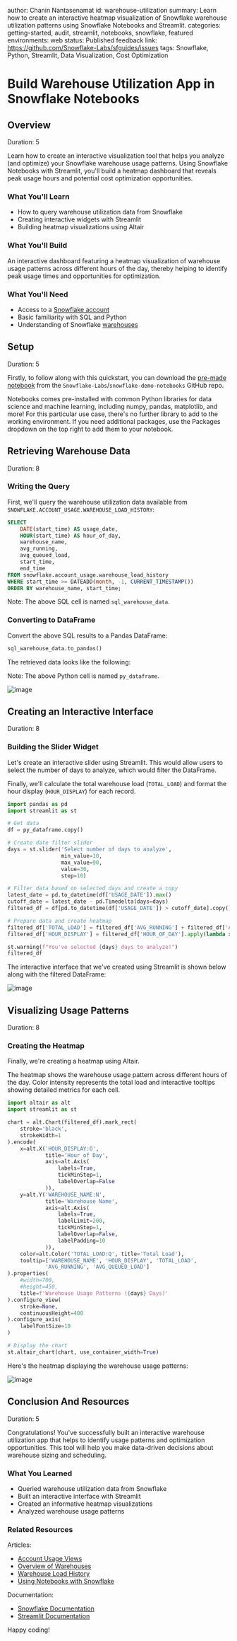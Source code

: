 author: Chanin Nantasenamat
id: warehouse-utilization
summary: Learn how to create an interactive heatmap visualization of Snowflake warehouse utilization patterns using Snowflake Notebooks and Streamlit.
categories: getting-started, audit, streamlit, notebooks, snowflake, featured
environments: web
status: Published
feedback link: https://github.com/Snowflake-Labs/sfguides/issues
tags: Snowflake, Python, Streamlit, Data Visualization, Cost Optimization

# Build Warehouse Utilization App in Snowflake Notebooks
<!-- ------------------------ -->
## Overview
Duration: 5

Learn how to create an interactive visualization tool that helps you analyze (and optimize) your Snowflake warehouse usage patterns. Using Snowflake Notebooks with Streamlit, you'll build a heatmap dashboard that reveals peak usage hours and potential cost optimization opportunities.

### What You'll Learn
- How to query warehouse utilization data from Snowflake
- Creating interactive widgets with Streamlit
- Building heatmap visualizations using Altair

### What You'll Build
An interactive dashboard featuring a heatmap visualization of warehouse usage patterns across different hours of the day, thereby helping to identify peak usage times and opportunities for optimization.

### What You'll Need
- Access to a [Snowflake account](https://signup.snowflake.com/)
- Basic familiarity with SQL and Python
- Understanding of Snowflake [warehouses](https://docs.snowflake.com/en/user-guide/warehouses-overview)

<!-- ------------------------ -->
## Setup
Duration: 5

Firstly, to follow along with this quickstart, you can download the [pre-made notebook](https://github.com/Snowflake-Labs/snowflake-demo-notebooks/tree/main/Warehouse_Utilization_with_Streamlit) from the `Snowflake-Labs`/`snowflake-demo-notebooks` GitHub repo.

Notebooks comes pre-installed with common Python libraries for data science and machine learning, including numpy, pandas, matplotlib, and more! For this particular use case, there's no further library to add to the working environment. If you need additional packages, use the Packages dropdown on the top right to add them to your notebook.

<!-- ------------------------ -->
## Retrieving Warehouse Data
Duration: 8

### Writing the Query
First, we'll query the warehouse utilization data available from `SNOWFLAKE.ACCOUNT_USAGE.WAREHOUSE_LOAD_HISTORY`:

```sql
SELECT 
    DATE(start_time) AS usage_date,
    HOUR(start_time) AS hour_of_day,
    warehouse_name,
    avg_running,
    avg_queued_load,
    start_time,
    end_time
FROM snowflake.account_usage.warehouse_load_history
WHERE start_time >= DATEADD(month, -1, CURRENT_TIMESTAMP())
ORDER BY warehouse_name, start_time;
```

Note: The above SQL cell is named `sql_warehouse_data`.

### Converting to DataFrame
Convert the above SQL results to a Pandas DataFrame:

```python
sql_warehouse_data.to_pandas()
```

The retrieved data looks like the following:

Note: The above Python cell is named `py_dataframe`.

![image](assets/img01.png)

<!-- ------------------------ -->
## Creating an Interactive Interface
Duration: 8

### Building the Slider Widget
Let's create an interactive slider using Streamlit. This would allow users to select the number of days to analyze, which would filter the DataFrame. 

Finally, we'll calculate the total warehouse load (`TOTAL_LOAD`) and format the hour display (`HOUR_DISPLAY`) for each record.

```python
import pandas as pd
import streamlit as st

# Get data
df = py_dataframe.copy()

# Create date filter slider
days = st.slider('Select number of days to analyze', 
                 min_value=10, 
                 max_value=90, 
                 value=30, 
                 step=10)

# Filter data based on selected days and create a copy
latest_date = pd.to_datetime(df['USAGE_DATE']).max()
cutoff_date = latest_date - pd.Timedelta(days=days)
filtered_df = df[pd.to_datetime(df['USAGE_DATE']) > cutoff_date].copy()

# Prepare data and create heatmap
filtered_df['TOTAL_LOAD'] = filtered_df['AVG_RUNNING'] + filtered_df['AVG_QUEUED_LOAD']
filtered_df['HOUR_DISPLAY'] = filtered_df['HOUR_OF_DAY'].apply(lambda x: f"{x:02d}:00")

st.warning(f"You've selected {days} days to analyze!")
filtered_df
```

The interactive interface that we've created using Streamlit is shown below along with the filtered DataFrame:

![image](assets/img02.png)

<!-- ------------------------ -->
## Visualizing Usage Patterns
Duration: 8

### Creating the Heatmap
Finally, we're creating a heatmap using Altair. 

The heatmap shows the warehouse usage pattern across different hours of the day. Color intensity represents the total load and interactive tooltips showing detailed metrics for each cell.

```python
import altair as alt
import streamlit as st

chart = alt.Chart(filtered_df).mark_rect(
    stroke='black',
    strokeWidth=1
).encode(
    x=alt.X('HOUR_DISPLAY:O', 
            title='Hour of Day',
            axis=alt.Axis(
                labels=True,
                tickMinStep=1,
                labelOverlap=False
            )),
    y=alt.Y('WAREHOUSE_NAME:N', 
            title='Warehouse Name',
            axis=alt.Axis(
                labels=True,
                labelLimit=200,
                tickMinStep=1,
                labelOverlap=False,
                labelPadding=10
            )),
    color=alt.Color('TOTAL_LOAD:Q', title='Total Load'),
    tooltip=['WAREHOUSE_NAME', 'HOUR_DISPLAY', 'TOTAL_LOAD', 
            'AVG_RUNNING', 'AVG_QUEUED_LOAD']
).properties(
    #width=700,
    #height=450,
    title=f'Warehouse Usage Patterns ({days} Days)'
).configure_view(
    stroke=None,
    continuousHeight=400
).configure_axis(
    labelFontSize=10
)

# Display the chart
st.altair_chart(chart, use_container_width=True)
```

Here's the heatmap displaying the warehouse usage patterns:

![image](assets/img03.png)

<!-- ------------------------ -->
## Conclusion And Resources
Duration: 5

Congratulations! You've successfully built an interactive warehouse utilization app that helps to identify usage patterns and optimization opportunities. This tool will help you make data-driven decisions about warehouse sizing and scheduling.

### What You Learned
- Queried warehouse utilization data from Snowflake
- Built an interactive interface with Streamlit
- Created an informative heatmap visualizations
- Analyzed warehouse usage patterns

### Related Resources

Articles:
- [Account Usage Views](https://docs.snowflake.com/en/sql-reference/account-usage)
- [Overview of Warehouses](https://docs.snowflake.com/en/user-guide/warehouses-overview)
- [Warehouse Load History](https://docs.snowflake.com/en/sql-reference/account-usage/warehouse_load_history)
- [Using Notebooks with Snowflake](https://docs.snowflake.com/en/user-guide/ui-snowsight/notebooks-use-with-snowflake)

Documentation:
- [Snowflake Documentation](https://docs.snowflake.com/)
- [Streamlit Documentation](https://docs.streamlit.io/)

Happy coding!
